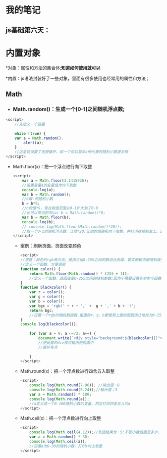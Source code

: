 # 我的笔记

## js基础第六天：

#  内置对象

*对象：属性和方法的集合体;**知道如何使用就可以**

*内置：js语法封装好了一些对象，里面有很多使用也经常用的属性和方法；

## Math

- ### Math.random()：生成一个[0-1]之间随机浮点数;

````js
<script>
    //先定义一个变量
    
    while (true) {
    var a = Math.random();
        alert(a);
    }
    //这里我设置了无限循环，和一个可以显示a所代表的随机小数提示框
</script>
````

- Marh.floor(x)：把一个浮点进行向下取整

  ````js
  <script>
      var a = Math.floor(3.1415926);
      //设置变量a的变量值为向下取整
      console.log(a);
      var b = Math.random();
      //b取-的随机小数
      b = b*9;
      //b的值*9，现在取值范围从0-1扩大到了0-9
      //也可以简洁的写var b = Math.random()*9;
      var b = Math.floor(b);
      console.log(b);
      // console.log(Math.floor(Math.random()*20));
      //取一个0-1的随机浮点数，让他*20;让他的值随机向下取整，并打印在控制台上。这种写法过于简洁，不能推荐
  </script>
  ````

  - 案例：刷新页面，页面改变颜色

    ````js
    <script>
    //思路：颜色的rgb表示法，是由三组0-255之间的数组合而成。要实刷新页面随机改变颜色，说白了就是通过rgb改成随机数，从而改变颜色
    //定义一个函数，方便调用
    function color() {
        return Math.floor(Math.random() * (255 + 1));
        //定义一个函数，返回值是0-255之间的随机整数;因为不需要设置实参参与函数体里面的运算，只需要把函数体里面的值返回给外面就好了;因为下标的排列时从0开始的，所以要255+1;
    }
    function blackcolor() {
        var r = color();
        var g = color();
        var b = color();
        var bgc = 'rgb(' + r + ',' +  g + ',' + b + ')';
        return bgc;
        //设置一个rgb的随机数函数,里面的r，g，b都使用上面的函数做让他成为0-255的随机数;然后设置一个变量来把rgb给组合起来，把这个函数的返回值设置成组合起来的rgb那个变量，也就是bgc。
    }
    console.log(blackcolor());
        
        for (var a = 0; a <=72; a++) {
            document.write(`<div style="background:${blackcolor()}"></div>`);
            //把设置的div样式输出到页面中
            //循环多次
            
        }
    </script>
    ````

  - Math.round(x)：把一个浮点数进行四舍五入取整

    ````js
    <script>
        console.log(Math.round(7.86)); //输出值：8
        console.log(Math.round(5.24));//输出值；5
        var a = Math.random() * 100;
        console.log(Math.round(a));
        //a定义成一个0-100随机小数的变量，然后打印四舍五入的a
    </script>
    ````

  - Math.ceil(x)：把一个浮点数进行向上取整

    ````js
    <script>
        console.log(Math.ceil(4.12));//取值结果为：5;不管小数后面是多少，都会上升1
        var a = Math.random() * 30;
        console.log(Math.ceil(a));
        //设置a为0-30的随机小数，打印a向上取整
    </script>
    ````

    









